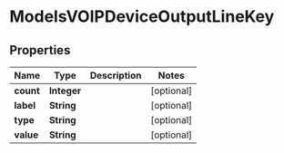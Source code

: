 

# ModelsVOIPDeviceOutputLineKey

## Properties

Name | Type | Description | Notes
------------ | ------------- | ------------- | -------------
**count** | **Integer** |  |  [optional]
**label** | **String** |  |  [optional]
**type** | **String** |  |  [optional]
**value** | **String** |  |  [optional]




